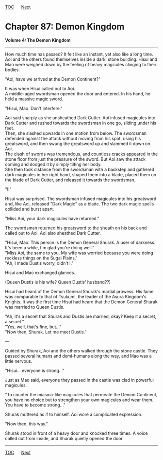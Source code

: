[TOC](../readme.md)&nbsp;&nbsp;&nbsp;&nbsp;&nbsp;&nbsp;[Next](section_0002.md)



# Chapter 87: Demon Kingdom

**Volume 4: The Demon Kingdom**  

------------------------------------------------------------------------

How much time has passed? It felt like an instant, yet also like a long
time.  
Aoi and the others found themselves inside a dark, stone building. Hisui
and Mao were weighed down by the feeling of heavy magicules clinging to
their bodies.  
  
"Aoi, have we arrived at the Demon Continent?"  
  
It was when Hisui called out to Aoi.  
A middle-aged swordsman opened the door and entered. In his hand, he
held a massive magic sword.  
  
"Hisui, Mao. Don't interfere."  
  
Aoi said sharply as she unsheathed Dark Cutter. Aoi infused magicules
into Dark Cutter and rushed towards the swordsman in one go, sliding
under his feet.  
Then, she slashed upwards in one motion from below. The swordsman
defended against the attack without moving from his spot, using his
greatsword, and then swung the greatsword up and slammed it down on
Aoi.  
The clash of swords was tremendous, and countless cracks appeared in the
stone floor from just the pressure of the sword. But Aoi saw the attack
coming and dodged it by simply tilting her body.  
She then took distance from the swordsman with a backstep and gathered
dark magicules in her right hand, shaped them into a blade, placed them
on the blade of Dark Cutter, and released it towards the swordsman.  
  
"!!"  
  
Hisui was surprised. The swordsman infused magicules into his greatsword
and, like Aoi, released "Dark Magic" as a blade. The two dark magic
spells collided and burst apart.  
  
"Miss Aoi, your dark magicules have returned."  
  
The swordsman returned his greatsword to the sheath on his back and
called out to Aoi. Aoi also sheathed Dark Cutter.  
  
"Hisui, Mao. This person is the Demon General Shurak. A user of
darkness. It's been a while, I'm glad you're doing well."  
"Miss Aoi, the same to you. My wife was worried because you were doing
reckless things on the Sugal Plains."  
"Ah, I made Dustis worry, didn't I."  
  
Hisui and Mao exchanged glances.  
  
(Queen Dustis is his wife? Queen Dustis' husband??)  
  
Hisui had heard of the Demon General Shurak's martial prowess. His fame
was comparable to that of Tsukumi, the leader of the Asura Kingdom's
Knights. It was the first time Hisui had heard that the Demon General
Shurak was married to Queen Dustis.  
  
"Ah, it's a secret that Shurak and Dustis are married, okay? Keep it a
secret, a secret."  
"Yes, well, that's fine, but..."  
"Now then, Shurak. Let me meet Dustis."  
  
—  
  
Guided by Shurak, Aoi and the others walked through the stone castle.
They passed several humans and demi-humans along the way, and Mao was a
little nervous.  
  
"Hisui... everyone is strong..."  
  
Just as Mao said, everyone they passed in the castle was clad in
powerful magicules.  
  
"To counter the miasma-like magicules that permeate the Demon Continent,
you have no choice but to strengthen your own magicules and wear them.
You have to become strong..."  
  
Shurak muttered as if to himself. Aoi wore a complicated expression.  
  
"Now then, this way."  
  
Shurak stood in front of a heavy door and knocked three times. A voice
called out from inside, and Shurak quietly opened the door.  
  
  
  


---
[TOC](../readme.md)&nbsp;&nbsp;&nbsp;&nbsp;&nbsp;&nbsp;[Next](section_0002.md)

